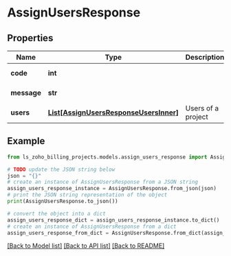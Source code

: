 # AssignUsersResponse


## Properties

Name | Type | Description | Notes
------------ | ------------- | ------------- | -------------
**code** | **int** |  | [optional] [readonly] 
**message** | **str** |  | [optional] [readonly] 
**users** | [**List[AssignUsersResponseUsersInner]**](AssignUsersResponseUsersInner.md) | Users of a project | [optional] 

## Example

```python
from ls_zoho_billing_projects.models.assign_users_response import AssignUsersResponse

# TODO update the JSON string below
json = "{}"
# create an instance of AssignUsersResponse from a JSON string
assign_users_response_instance = AssignUsersResponse.from_json(json)
# print the JSON string representation of the object
print(AssignUsersResponse.to_json())

# convert the object into a dict
assign_users_response_dict = assign_users_response_instance.to_dict()
# create an instance of AssignUsersResponse from a dict
assign_users_response_from_dict = AssignUsersResponse.from_dict(assign_users_response_dict)
```
[[Back to Model list]](../README.md#documentation-for-models) [[Back to API list]](../README.md#documentation-for-api-endpoints) [[Back to README]](../README.md)


